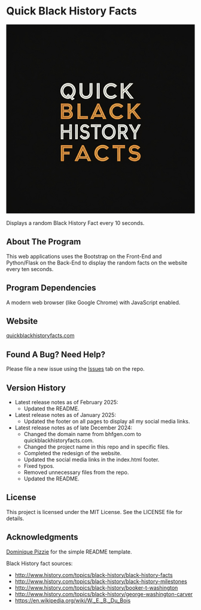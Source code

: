# Quick Black History Facts

![A black background with the words "Quick Black History Facts" in the middle.](static/img/quick_black_history_facts_gemini_generated.jpeg)

Displays a random Black History Fact every 10 seconds.

## About The Program

This web applications uses the Bootstrap on the Front-End and Python/Flask on the Back-End to display the random facts
on the website every ten seconds.

## Program Dependencies

A modern web browser (like Google Chrome) with JavaScript enabled.

## Website

[quickblackhistoryfacts.com](https://quickblackhistoryfacts.com/)

## Found A Bug? Need Help?

Please file a new issue using the [Issues](https://github.com/brittbot-bgates/Quick-Black-History-Facts/issues) tab on the repo.

## Version History

* Latest release notes as of February 2025:
    * Updated the README.
* Latest release notes as of January 2025:
    * Updated the footer on all pages to display all my social media links.
* Latest release notes as of late December 2024:
    * Changed the domain name from bhfgen.com to quickblackhistoryfacts.com.
    * Changed the project name in this repo and in specific files.
    * Completed the redesign of the website.
    * Updated the social media links in the index.html footer.
    * Fixed typos.
    * Removed unnecessary files from the repo.
    * Updated the README.

## License

This project is licensed under the MIT License. See the LICENSE file for details.

## Acknowledgments

[Dominique Pizzie](https://gist.github.com/DomPizzie) for the simple README template.

Black History fact sources:

* http://www.history.com/topics/black-history/black-history-facts
* http://www.history.com/topics/black-history/black-history-milestones
* http://www.history.com/topics/black-history/booker-t-washington
* http://www.history.com/topics/black-history/george-washington-carver
* https://en.wikipedia.org/wiki/W._E._B._Du_Bois
